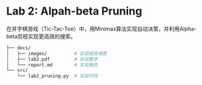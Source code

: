 # Lab 2: Alpah-beta Pruning

在井字棋游戏（Tic-Tac-Toe）中，用Minimax算法实现自动决策，并利用Alpha-beta剪枝实现更高效的搜索。

```bash
├── docs/
│   ├── images/          # 实验报告用图
│   ├── lab2.pdf         # 实验要求
│   └── report.md        # 实验报告
└── src/                    
    └── lab2_pruning.py  # 实验代码
```